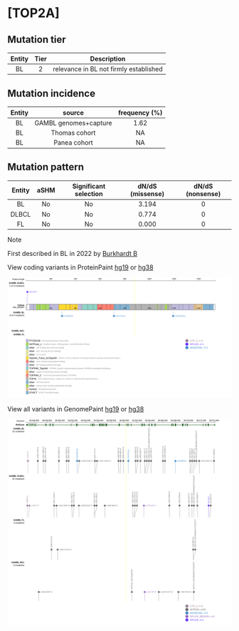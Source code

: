 # [TOP2A]

## Mutation tier

|Entity|Tier|Description                           |
|:------:|:----:|--------------------------------------|
|BL    |2   |relevance in BL not firmly established|
## Mutation incidence

|Entity|source               |frequency (%)|
|:------:|:---------------------:|:-------------:|
|BL    |GAMBL genomes+capture|1.62         |
|BL    |Thomas cohort        |  NA         |
|BL    |Panea cohort         |  NA         |

## Mutation pattern

|Entity|aSHM|Significant selection|dN/dS (missense)|dN/dS (nonsense)|
|:------:|:----:|:---------------------:|:----------------:|:----------------:|
|BL    |No  |No                   |3.194           |0               |
|DLBCL |No  |No                   |0.774           |0               |
|FL    |No  |No                   |0.000           |0               |


> [!NOTE]
> First described in BL in 2022 by [Burkhardt B](https://pubmed.ncbi.nlm.nih.gov/35794096)


View coding variants in ProteinPaint [hg19](https://www.bcgsc.ca/downloads/morinlab/GAMBL/test/genes/TOP2A_protein.html)  or [hg38](https://www.bcgsc.ca/downloads/morinlab/GAMBL/test/genes/TOP2A_protein_hg38.html)

![image](images/proteinpaint/TOP2A_NM_001067.svg)

View all variants in GenomePaint [hg19](https://www.bcgsc.ca/downloads/morinlab/GAMBL/test/genes/TOP2A.html)  or [hg38](https://www.bcgsc.ca/downloads/morinlab/GAMBL/test/genes/TOP2A_hg38.html)

![image](images/proteinpaint/TOP2A.svg)
